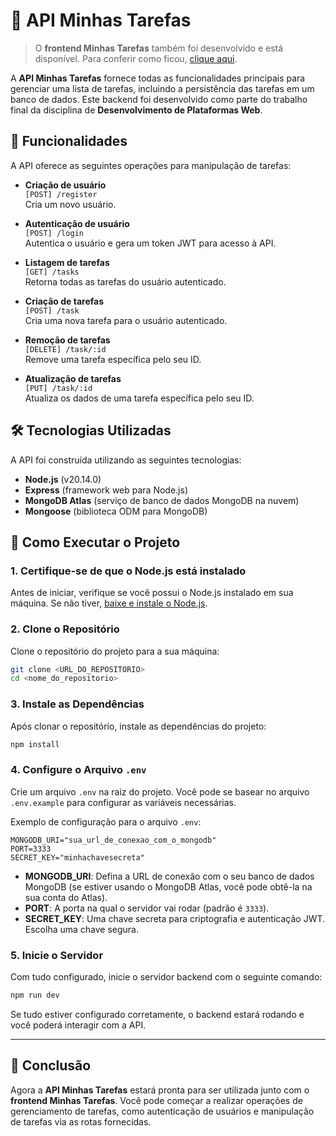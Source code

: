 # 🚀 **API Minhas Tarefas**

> O **frontend Minhas Tarefas** também foi desenvolvido e está disponível. Para conferir como ficou, [clique aqui](https://github.com/matheus-programmer/library-manager-frontend).

A **API Minhas Tarefas** fornece todas as funcionalidades principais para gerenciar uma lista de tarefas, incluindo a persistência das tarefas em um banco de dados. Este backend foi desenvolvido como parte do trabalho final da disciplina de **Desenvolvimento de Plataformas Web**.

## 🔧 Funcionalidades

A API oferece as seguintes operações para manipulação de tarefas:

- **Criação de usuário**  
  `[POST] /register`  
  Cria um novo usuário.

- **Autenticação de usuário**  
  `[POST] /login`  
  Autentica o usuário e gera um token JWT para acesso à API.

- **Listagem de tarefas**  
  `[GET] /tasks`  
  Retorna todas as tarefas do usuário autenticado.

- **Criação de tarefas**  
  `[POST] /task`  
  Cria uma nova tarefa para o usuário autenticado.

- **Remoção de tarefas**  
  `[DELETE] /task/:id`  
  Remove uma tarefa específica pelo seu ID.

- **Atualização de tarefas**  
  `[PUT] /task/:id`  
  Atualiza os dados de uma tarefa específica pelo seu ID.

## 🛠️ Tecnologias Utilizadas

A API foi construída utilizando as seguintes tecnologias:

- **Node.js** (v20.14.0)
- **Express** (framework web para Node.js)
- **MongoDB Atlas** (serviço de banco de dados MongoDB na nuvem)
- **Mongoose** (biblioteca ODM para MongoDB)

## 🏁 Como Executar o Projeto

### 1. **Certifique-se de que o Node.js está instalado**

Antes de iniciar, verifique se você possui o Node.js instalado em sua máquina. Se não tiver, [baixe e instale o Node.js](https://nodejs.org/).

### 2. **Clone o Repositório**

Clone o repositório do projeto para a sua máquina:

```bash
git clone <URL_DO_REPOSITORIO>
cd <nome_do_repositorio>
```

### 3. **Instale as Dependências**

Após clonar o repositório, instale as dependências do projeto:

```bash
npm install
```

### 4. **Configure o Arquivo `.env`**

Crie um arquivo `.env` na raiz do projeto. Você pode se basear no arquivo `.env.example` para configurar as variáveis necessárias. 

Exemplo de configuração para o arquivo `.env`:

```
MONGODB_URI="sua_url_de_conexao_com_o_mongodb"
PORT=3333
SECRET_KEY="minhachavesecreta"
```

- **MONGODB_URI**: Defina a URL de conexão com o seu banco de dados MongoDB (se estiver usando o MongoDB Atlas, você pode obtê-la na sua conta do Atlas).
- **PORT**: A porta na qual o servidor vai rodar (padrão é `3333`).
- **SECRET_KEY**: Uma chave secreta para criptografia e autenticação JWT. Escolha uma chave segura.

### 5. **Inicie o Servidor**

Com tudo configurado, inicie o servidor backend com o seguinte comando:

```bash
npm run dev
```

Se tudo estiver configurado corretamente, o backend estará rodando e você poderá interagir com a API.

---

## 📄 Conclusão

Agora a **API Minhas Tarefas** estará pronta para ser utilizada junto com o **frontend Minhas Tarefas**. Você pode começar a realizar operações de gerenciamento de tarefas, como autenticação de usuários e manipulação de tarefas via as rotas fornecidas.